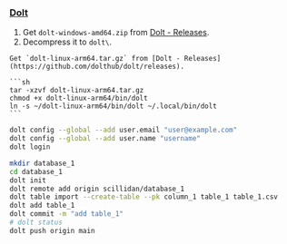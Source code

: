 ### [Dolt](https://www.dolthub.com/)

1. Get `dolt-windows-amd64.zip` from [Dolt - Releases](https://github.com/dolthub/dolt/releases).
2. Decompress it to `dolt\`.

````{tab} Ubuntu 22 ARM
Get `dolt-linux-arm64.tar.gz` from [Dolt - Releases](https://github.com/dolthub/dolt/releases).

```sh
tar -xzvf dolt-linux-arm64.tar.gz
chmod +x dolt-linux-arm64/bin/dolt
ln -s ~/dolt-linux-arm64/bin/dolt ~/.local/bin/dolt
```
````

```sh
dolt config --global --add user.email "user@example.com"
dolt config --global --add user.name "username"
dolt login
```

```sh
mkdir database_1
cd database_1
dolt init
dolt remote add origin scillidan/database_1
dolt table import --create-table --pk column_1 table_1 table_1.csv
dolt add table_1
dolt commit -m "add table_1"
# dolt status
dolt push origin main
```